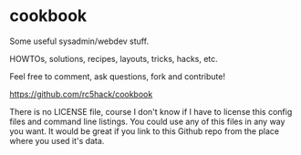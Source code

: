 cookbook
========

Some useful sysadmin/webdev stuff.

HOWTOs, solutions, recipes, layouts, tricks, hacks, etc.

Feel free to comment, ask questions, fork and contribute!

https://github.com/rc5hack/cookbook

There is no LICENSE file, course I don't know if I have to license
this config files and command line listings. You could use any of
this files in any way you want. It would be great if you link to
this Github repo from the place where you used it's data.
